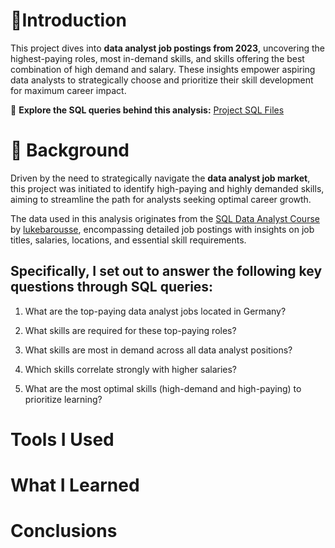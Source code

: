 # 🚀Introduction
This project dives into **data analyst job postings from 2023**, uncovering the highest-paying roles, most in-demand skills, and skills offering the best combination of high demand and salary. These insights empower aspiring data analysts to strategically choose and prioritize their skill development for maximum career impact.

📂 **Explore the SQL queries behind this analysis:** [Project SQL Files](/project_sql/)


# 📖 Background
Driven by the need to strategically navigate the **data analyst job market**, this project was initiated to identify high-paying and highly demanded skills, aiming to streamline the path for analysts seeking optimal career growth.

The data used in this analysis originates from the [SQL Data Analyst Course](https://www.youtube.com/watch?v=7mz73uXD9DA) by [lukebarousse](https://github.com/lukebarousse), encompassing detailed job postings with insights on job titles, salaries, locations, and essential skill requirements.

## Specifically, I set out to answer the following key questions through SQL queries:

1. What are the top-paying data analyst jobs located in Germany?

2. What skills are required for these top-paying roles?

3. What skills are most in demand across all data analyst positions?

4. Which skills correlate strongly with higher salaries?

5. What are the most optimal skills (high-demand and high-paying) to prioritize learning?


# Tools I Used
# What I Learned
# Conclusions